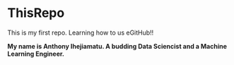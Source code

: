 # ThisRepo
This is my first repo. Learning how to us eGitHub!!

**My name is Anthony Ihejiamatu. A budding Data Sciencist and a Machine Learning Engineer.**
